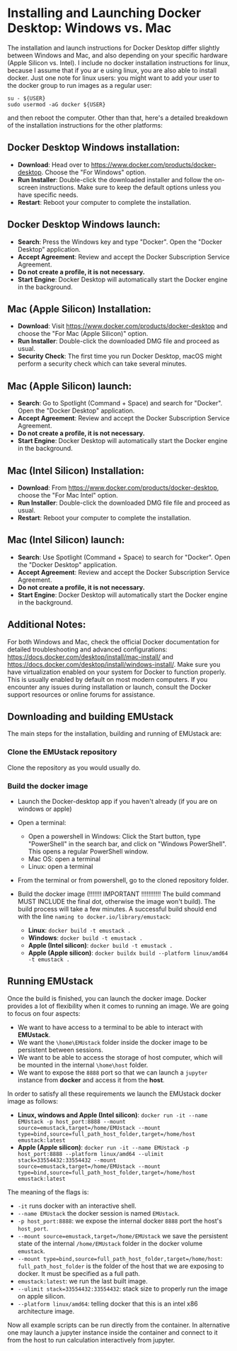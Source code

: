 # Installing and Launching Docker Desktop: Windows vs. Mac
The installation and launch instructions for Docker Desktop differ slightly between Windows and Mac, and also depending on your specific hardware (Apple Silicon vs. Intel). I include no docker installation instructions for linux, because I assume that if you ar
e using linux, you are also able to install docker. Just one note for linux users: you might want to add your user to the docker group to run images as a regular user: 
```
su - ${USER}
sudo usermod -aG docker ${USER}
```

and then reboot the computer. Other than that, here's a detailed breakdown of the installation instructions for the other platforms:

## Docker Desktop Windows installation:
- **Download**: Head over to https://www.docker.com/products/docker-desktop. Choose the "For Windows" option.
- **Run Installer**: Double-click the downloaded installer and follow the on-screen instructions. Make sure to keep the default options unless you have specific needs.
- **Restart**: Reboot your computer to complete the installation.

## Docker Desktop Windows launch:
- **Search**: Press the Windows key and type "Docker". Open the "Docker Desktop" application.
- **Accept Agreement**: Review and accept the Docker Subscription Service Agreement.
- **Do not create a profile, it is not necessary.**
- **Start Engine**: Docker Desktop will automatically start the Docker engine in the background.

## Mac (Apple Silicon) Installation:
- **Download**: Visit https://www.docker.com/products/docker-desktop and choose the "For Mac (Apple Silicon)" option.
- **Run Installer**: Double-click the downloaded DMG file and proceed as usual.
- **Security Check**: The first time you run Docker Desktop, macOS might perform a security check which can take several minutes.

## Mac (Apple Silicon) launch:
- **Search**: Go to Spotlight (Command + Space) and search for "Docker". Open the "Docker Desktop" application.
- **Accept Agreement**: Review and accept the Docker Subscription Service Agreement.
- **Do not create a profile, it is not necessary.**
- **Start Engine**: Docker Desktop will automatically start the Docker engine in the background.

## Mac (Intel Silicon) Installation:
- **Download**: From https://www.docker.com/products/docker-desktop, choose the "For Mac Intel" option.
- **Run Installer**: Double-click the downloaded DMG file file and proceed as usual.
- **Restart**: Reboot your computer to complete the installation.

## Mac (Intel Silicon) launch:
- **Search**: Use Spotlight (Command + Space) to search for "Docker". Open the "Docker Desktop" application.
- **Accept Agreement**: Review and accept the Docker Subscription Service Agreement.
- **Do not create a profile, it is not necessary.**
- **Start Engine**: Docker Desktop will automatically start the Docker engine in the background.


## Additional Notes:
For both Windows and Mac, check the official Docker documentation for detailed troubleshooting and advanced configurations: https://docs.docker.com/desktop/install/mac-install/ and https://docs.docker.com/desktop/install/windows-install/. Make sure you have virtualization enabled on your system for Docker to function properly. This is usually enabled by default on most modern computers. If you encounter any issues during installation or launch, consult the Docker support resources or online forums for assistance.

## Downloading and building EMUstack 
The main steps for the installation, building and running of EMUstack are:

### Clone the EMUstack repository
Clone the repository as you would usually do.
### Build the docker image
- Launch the Docker-desktop app if you haven't already (if you are on windows or apple)
- Open a terminal:
    - Open a powershell in Windows: Click the Start button, type "PowerShell" in the search bar, and click on "Windows PowerShell". This opens a regular PowerShell window.
    - Mac OS: open a terminal
    - Linux: open a terminal

- From the terminal or from powershell, go to the cloned repository folder.
- Build the docker image (!!!!!!! IMPORTANT !!!!!!!!!!! The build command MUST INCLUDE the final dot, otherwise the image won't build). The build process will take a few minutes. A successful build should end with the line ``naming to docker.io/library/emustack``:
    - **Linux**: ``docker build -t emustack .``
    - **Windows**: ``docker build -t emustack .``
    - **Apple (Intel silicon)**: ``docker build -t emustack .``
    - **Apple (Apple silicon)**: ``docker buildx build --platform linux/amd64 -t emustack .``

## Running EMUstack
Once the build is finished, you can launch the docker image. Docker provides a lot of flexibility when it comes to running an image. We are going to focus on four aspects:
- We want to have access to a terminal to be able to interact with **EMUstack**.
- We want the ``\home\EMUstack`` folder inside the docker image to be persistent between sessions.
- We want to be able to access the storage of host computer, which will be mounted in the internal ``\home\host`` folder.
- We want to expose the ``8888`` port so that we can launch a ``jupyter`` instance from **docker** and access it from the **host**.

In order to satisfy all these requirements we launch the EMUstack docker image as follows:
 - **Linux, windows and Apple (Intel silicon)**: ``docker run -it --name EMUstack -p host_port:8888 --mount source=emustack,target=/home/EMUstack --mount type=bind,source=full_path_host_folder,target=/home/host emustack:latest``
 - **Apple (Apple silicon)**: ``docker run -it --name EMUstack -p host_port:8888 --platform linux/amd64 --ulimit stack=33554432:33554432 --mount source=emustack,target=/home/EMUstack --mount type=bind,source=full_path_host_folder,target=/home/host emustack:latest``

 The meaning of the flags is:
 - ``-it`` runs docker with an interactive shell.
 - ``--name EMUstack`` the docker session is named ``EMUstack``.
 - ``-p host_port:8888``: we expose the internal docker ``8888`` port the host's ``host_port``.
 - ``--mount source=emustack,target=/home/EMUstack`` we save the persistent state of the internal ``/home/EMUstack`` folder in the docker volume ``emustack``.
 - ``--mount type=bind,source=full_path_host_folder,target=/home/host``: ``full_path_host_folder`` is the folder of the host that we are exposing to docker. It must be specified as a full path.
 - ``emustack:latest``: we run the last built image.
 - ``--ulimit stack=33554432:33554432``: stack size to properly run the image on apple silicon.
 - ``--platform linux/amd64``: telling docker that this is an intel x86 architecture image.

 Now all example scripts can be run directly from the container. In alternative one may launch a jupyter instance inside the container and connect to it from the host to run calculation interactively from jupyter.
